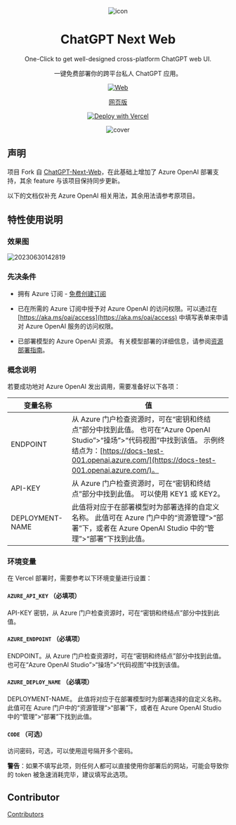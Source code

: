 <div align="center">
<img src="./docs/images/icon.svg" alt="icon"/>

<h1 align="center">ChatGPT Next Web</h1>

One-Click to get well-designed cross-platform ChatGPT web UI.

一键免费部署你的跨平台私人 ChatGPT 应用。

[![Web][Web-image]][web-url]

[网页版](https://chatgpt.realduang.com/)

[web-url]: https://chatgpt.realduang.com
[Web-image]: https://img.shields.io/badge/Web-PWA-orange?logo=microsoftedge

[![Deploy with Vercel](https://vercel.com/button)](https://vercel.com/new/clone?repository-url=https%3A%2F%2Fgithub.com%2FrealDuang%2FChatGPT-Next-Web&env=AZURE_API_KEY&env=AZURE_ENDPOINT&env=AZURE_DEPLOY_NAME&env=CODE&project-name=chatgpt-next-web&repository-name=ChatGPT-Next-Web)

![cover](./docs/images/cover.png)

</div>

## 声明

项目 Fork 自 [ChatGPT-Next-Web](https://github.com/Yidadaa/ChatGPT-Next-Web)，在此基础上增加了 Azure OpenAI 部署支持，其余 feature 与该项目保持同步更新。

以下的文档仅补充 Azure OpenAI 相关用法，其余用法请参考原项目。

## 特性使用说明

### 效果图

![20230630142819](https://zakum-1252497671.cos.ap-guangzhou.myqcloud.com/20230630142819.png)

### 先决条件

- 拥有 Azure 订阅 - [免费创建订阅](https://azure.microsoft.com/zh-cn/free/cognitive-services/)
- 已在所需的 Azure 订阅中授予对 Azure OpenAI 的访问权限。可以通过在 [https://aka.ms/oai/access](https://aka.ms/oai/access) 中填写表单来申请对 Azure OpenAI 服务的访问权限。

- 已部署模型的 Azure OpenAI 资源。 有关模型部署的详细信息，请参阅[资源部署指南](https://learn.microsoft.com/zh-cn/azure/cognitive-services/openai/how-to/create-resource?pivots=web-portal)。

### 概念说明

若要成功地对 Azure OpenAI 发出调用，需要准备好以下各项：

| 变量名称        | 值                                                                                                                                                                                                                       |
| --------------- | ------------------------------------------------------------------------------------------------------------------------------------------------------------------------------------------------------------------------ |
| ENDPOINT        | 从 Azure 门户检查资源时，可在“密钥和终结点”部分中找到此值。 也可在“Azure OpenAI Studio”>“操场”>“代码视图”中找到该值。 示例终结点为：[https://docs-test-001.openai.azure.com/](https://docs-test-001.openai.azure.com/)。 |
| API-KEY         | 从 Azure 门户检查资源时，可在“密钥和终结点”部分中找到此值。 可以使用 KEY1 或 KEY2。                                                                                                                                      |
| DEPLOYMENT-NAME | 此值将对应于在部署模型时为部署选择的自定义名称。 此值可在 Azure 门户中的“资源管理”>“部署”下，或者在 Azure OpenAI Studio 中的“管理”>“部署”下找到此值。                                                                    |

### 环境变量

在 Vercel 部署时，需要参考以下环境变量进行设置：

#### `AZURE_API_KEY` （必填项）

API-KEY 密钥，从 Azure 门户检查资源时，可在“密钥和终结点”部分中找到此值。

#### `AZURE_ENDPOINT` （必填项）

ENDPOINT。从 Azure 门户检查资源时，可在“密钥和终结点”部分中找到此值。 也可在“Azure OpenAI Studio”>“操场”>“代码视图”中找到该值。

#### `AZURE_DEPLOY_NAME` （必填项）

DEPLOYMENT-NAME。 此值将对应于在部署模型时为部署选择的自定义名称。 此值可在 Azure 门户中的“资源管理”>“部署”下，或者在 Azure OpenAI Studio 中的“管理”>“部署”下找到此值。

#### `CODE` （可选）

访问密码，可选，可以使用逗号隔开多个密码。

**警告**：如果不填写此项，则任何人都可以直接使用你部署后的网站，可能会导致你的 token 被急速消耗完毕，建议填写此选项。

## Contributor

[Contributors](https://github.com/realDuang/ChatGPT-Next-Web/graphs/contributors)
